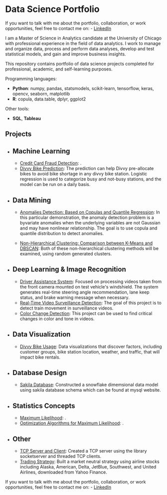 # Data Science Portfolio
If you want to talk with me about the portfolio, collaboration, or work opportunities, feel free to contact me on:
    - [LinkedIn](https://www.linkedin.com/in/pang)

I am a Master of Science in Analytics candidate at the University of Chicago with professional experience in the field of data analytics. I work to manage and organize data, process and perform data analyses, develop and test statistical models, and gain and improve business insights.

This repository contains portfolio of data science projects completed for professional, academic, and self-learning purposes.


Programming languages:
  - **Python**: numpy, pandas, statsmodels, scikit-learn, tensorflow, keras, opencv, seaborn, matplotlib
  - **R**: copula, data.table, dplyr, ggplot2

Other tools:
  - **SQL**, **Tableau**

## Projects
- ## Machine Learning
    - [Credit Card Fraud Detection](https://github.com/ranpanguchicago/credit_card_fraud_detection): .
    - [Divvy Bike Prediction](https://github.com/ranpanguchicago/divvy_bike_prediction): The prediction can help Divvy pre-allocate bikes to avoid bike shortage in any divvy bike station. Logistic regression is used to categorize busy and not-busy stations, and the model can be run on a daily basis.

- ## Data Mining
    - [Anomalies Detection: Based on Copulas and Quantile Regression](https://github.com/ranpanguchicago/anomalies_detection_based_on_copulas_and_quantile_regression): In this particular demonstration, the anomaly detection problem is a byvariate anomalies when the underlying variables are not Gaussian and may have nonlinear relationship. The goal is to use copula and quantile distribution to detect anomalies.
    
    - [Non-Hierarchical Clustering: Comparison between K-Means and DBSCAN](https://github.com/ranpanguchicago/non_hierarchical_clustering_comparison_between_k_means_and_dbscan): Both of these non-hierarchical clustering methods will be examined, using random generated clusters.
    
- ## Deep Learning & Image Recognition
    - [Driver Assistance System](https://github.com/ranpanguchicago/driver_assistance_system): Focused on processing videos taken from the front camera mounted on test vehicle's windshield. The system generates real-time steering angle recommendation, lane keep status, and brake warning message when necessary.
    - [Real-Time Video Surveillance Detection](https://github.com/ranpanguchicago/real_time_video_surveillance_detection): The goal of this project is to detect train movement in surveillance videos.
    - [Color Change Detection](https://github.com/ranpanguchicago/color_change_detection): This project can be used to find critical changes in color and tone in videos.

- ## Data Visualization
    - [Divvy Bike Usage](https://github.com/ranpanguchicago/divvy_bike_usage): Data visualizations that discover factors, including customer groups, bike station location, weather, and traffic, that will impact bike rentals.
    
- ## Database Design
    - [Sakila Database](https://github.com/ranpanguchicago/sakila_database): Constructed a snowflake dimemsional data model using sakila database schema which can be found at mysql website.

- ## Statistics Concepts
    - [Maximum Likelihood](https://github.com/ranpanguchicago/maximum_likelihood): .
    - [Optimization Algorithms for Maximum Likelihood](https://github.com/ranpanguchicago/optimization_algorithms_for_maximum_likelihood): .
    
- ## Other
    - [TCP Server and Client](https://github.com/ranpanguchicago/tcp_server_and_client): Created a TCP server using the library socketserver and threaded TCP clients.
    - [Trading Strategy](https://github.com/ranpanguchicago/trading_strategy): Built a market neutral strategy using airline stocks including Alaska, American, Delta, JetBlue, Southwest, and United Airlines, downloaded from Yahoo Finance.
  
If you want to talk with me about the portfolio, collaboration, or work opportunities, feel free to contact me on:
    - [LinkedIn](https://www.linkedin.com/in/pang)
